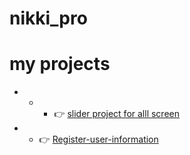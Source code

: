 ﻿# nikki_pro
# my projects
 - - - 👉 [slider project for alll screen ](https://slider-project11.netlify.app/)
 - - 👉 [Register-user-information](https://register-user-info.netlify.app/)



